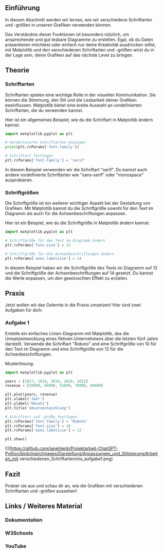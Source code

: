 ## Einführung

In diesem Abschnitt werden wir lernen, wie wir verschiedene Schriftarten und -größen in unseren Grafiken verwenden können.

Das Verständnis dieser Funktionen ist besonders nützlich, um ansprechende und gut lesbare Diagramme zu erstellen. Egal, ob du Daten präsentieren möchtest oder einfach nur deine Kreativität ausdrücken willst, mit Matplotlib und den verschiedenen Schriftarten und -größen wirst du in der Lage sein, deine Grafiken auf das nächste Level zu bringen.

## Theorie

### Schriftarten

Schriftarten spielen eine wichtige Rolle in der visuellen Kommunikation. Sie können die Stimmung, den Stil und die Lesbarkeit deiner Grafiken beeinflussen. Matplotlib bietet eine breite Auswahl an vordefinierten Schriftarten, die du verwenden kannst.

Hier ist ein allgemeines Beispiel, wie du die Schriftart in Matplotlib ändern kannst:

```python
import matplotlib.pyplot as plt

# Vordefinierte Schriftarten anzeigen
print(plt.rcParams['font.family'])

# Schriftart festlegen
plt.rcParams['font.family'] = 'serif'
```

In diesem Beispiel verwenden wir die Schriftart "serif". Du kannst auch andere vordefinierte Schriftarten wie "sans-serif" oder "monospace" ausprobieren.

### Schriftgrößen

Die Schriftgröße ist ein weiterer wichtiger Aspekt bei der Gestaltung von Grafiken. Mit Matplotlib kannst du die Schriftgröße sowohl für den Text im Diagramm als auch für die Achsenbeschriftungen anpassen.

Hier ist ein Beispiel, wie du die Schriftgröße in Matplotlib ändern kannst:

```python
import matplotlib.pyplot as plt

# Schriftgröße für den Text im Diagramm ändern
plt.rcParams['font.size'] = 12

# Schriftgröße für die Achsenbeschriftungen ändern
plt.rcParams['axes.labelsize'] = 14
```

In diesem Beispiel haben wir die Schriftgröße des Texts im Diagramm auf 12 und die Schriftgröße der Achsenbeschriftungen auf 14 gesetzt. Du kannst die Werte anpassen, um den gewünschten Effekt zu erzielen.

## Praxis

Jetzt wollen wir das Gelernte in die Praxis umsetzen! Hier sind zwei Aufgaben für dich:

### Aufgabe 1

Erstelle ein einfaches Linien-Diagramm mit Matplotlib, das die Umsatzentwicklung eines fiktiven Unternehmens über die letzten fünf Jahre darstellt. Verwende die Schriftart "Roboto" und eine Schriftgröße von 10 für den Text im Diagramm und eine Schriftgröße von 12 für die Achsenbeschriftungen.

Musterlösung:

```python
import matplotlib.pyplot as plt

years = [2017, 2018, 2019, 2020, 2021]
revenue = [50000, 60000, 55000, 70000, 80000]

plt.plot(years, revenue)
plt.xlabel('Jahr')
plt.ylabel('Umsatz')
plt.title('Umsatzentwicklung')

# Schriftart und -größe festlegen
plt.rcParams['font.family'] = 'Roboto'
plt.rcParams['font.size'] = 10
plt.rcParams['axes.labelsize'] = 12

plt.show()
```

![](https://github.com/janehlenb/Projektarbeit-ChatGPT-Python/blob/main/Images/Darstellung/Anpassungen_und_Stilisierung/Arbeiten_mit verschiedenen_Schriftarten/ms_aufgabe1.png)

## Fazit
Probier sie aus und schau dir an, wie die Grafiken mit verschiedenen Schriftarten und -größen aussehen!

## Links / Weiteres Material
### Dokumentation
### W3Schools
### YouTube